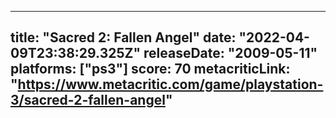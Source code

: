 
---
title: "Sacred 2: Fallen Angel"
date: "2022-04-09T23:38:29.325Z"
releaseDate: "2009-05-11"
platforms: ["ps3"]
score: 70
metacriticLink: "https://www.metacritic.com/game/playstation-3/sacred-2-fallen-angel"
---
